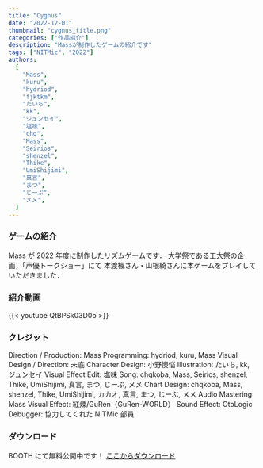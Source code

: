 ```yaml
---
title: "Cygnus"
date: "2022-12-01"
thumbnail: "cygnus_title.png"
categories: ["作品紹介"]
description: "Massが制作したゲームの紹介です"
tags: ["NITMic", "2022"]
authors:
  [
    "Mass",
    "kuru",
    "hydriod",
    "fjktkm",
    "たいち",
    "kk",
    "ジュンセイ",
    "塩味",
    "chq",
    "Mass",
    "Seirios",
    "shenzel",
    "Thike",
    "UmiShijimi",
    "真言",
    "まつ",
    "じーぶ",
    "メメ",
  ]
---
```


### ゲームの紹介

Mass が 2022 年度に制作したリズムゲームです．
大学祭である工大祭の企画，「声優トークショー」にて
本渡楓さん・山根綺さんに本ゲームをプレイしていただきました．

### 紹介動画

{{< youtube QtBPSk03D0o >}}

### クレジット

Direction / Production: Mass
Programming: hydriod, kuru, Mass
Visual Design / Direction: 未底
Character Design: 小野懊悩
Illustration: たいち, kk, ジュンセイ
Visual Effect Edit: 塩味
Song: chqkoba, Mass, Seirios, shenzel, Thike, UmiShijimi, 真言, まつ, じーぶ, メメ
Chart Design: chqkoba, Mass, shenzel, Thike, UmiShijimi, カカオ, 真言, まつ, じーぶ, メメ
Audio Mastering: Mass
Visual Effect: 紅煉/GuRen（GuRen-WORLD）
Sound Effect: OtoLogic
Debugger: 協力してくれた NITMic 部員

### ダウンロード

BOOTH にて無料公開中です！
[ここからダウンロード](https://nitmic.booth.pm/items/4374427)
